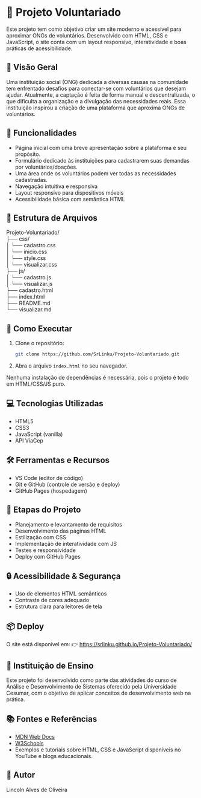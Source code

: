 # 🎉 Projeto Voluntariado

Este projeto tem como objetivo criar um site moderno e acessível para aproximar ONGs de voluntários. 
Desenvolvido com HTML, CSS e JavaScript, o site conta com um layout responsivo, interatividade e boas práticas de acessibilidade.

## 🚀 Visão Geral

Uma instituição social (ONG) dedicada a diversas causas na comunidade tem enfrentado desafios para conectar-se com voluntários que desejam ajudar. Atualmente, a captação é feita de forma manual e descentralizada, o que dificulta a organização e a divulgação das necessidades reais. Essa instituição inspirou a criação de uma plataforma que aproxima ONGs de voluntários.

## 📌 Funcionalidades

- Página inicial com uma breve apresentação sobre a plataforma e seu propósito.
- Formulário dedicado às instituições para cadastrarem suas demandas por voluntários/doações.
- Uma área onde os voluntários podem ver todas as necessidades cadastradas.
- Navegação intuitiva e responsiva
- Layout responsivo para dispositivos móveis
- Acessibilidade básica com semântica HTML

## 📂 Estrutura de Arquivos

Projeto-Voluntariado/<br>
├── css/<br>
│   └── cadastro.css<br>
│   └── inicio.css<br>
│   └── style.css<br>
│   └── visualizar.css<br>
├── js/<br>
│   └── cadastro.js<br>
│   └── visualizar.js<br>
├── cadastro.html<br>
├── index.html<br>
├── README.md<br>
└── visualizar.md<br>

## 🚀 Como Executar

1. Clone o repositório:

   ```bash
   git clone https://github.com/SrLinku/Projeto-Voluntariado.git

   ```

2. Abra o arquivo `index.html` no seu navegador.

Nenhuma instalação de dependências é necessária, pois o projeto é todo em HTML/CSS/JS puro.

## 💻 Tecnologias Utilizadas

- HTML5
- CSS3
- JavaScript (vanilla)
- API ViaCep

## 🛠️ Ferramentas e Recursos

- VS Code (editor de código)
- Git e GitHub (controle de versão e deploy)
- GitHub Pages (hospedagem)

## 🧪 Etapas do Projeto

- Planejamento e levantamento de requisitos
- Desenvolvimento das páginas HTML
- Estilização com CSS
- Implementação de interatividade com JS
- Testes e responsividade
- Deploy com GitHub Pages

## 🔒 Acessibilidade & Segurança

- Uso de elementos HTML semânticos
- Contraste de cores adequado
- Estrutura clara para leitores de tela

## 📦 Deploy

O site está disponível em:
👉 https://srlinku.github.io/Projeto-Voluntariado/

## 🏫 Instituição de Ensino

Este projeto foi desenvolvido como parte das atividades do curso de Análise e Desenvolvimento de Sistemas oferecido pela Universidade Cesumar, com o objetivo de aplicar conceitos de desenvolvimento web na prática.

## 📚 Fontes e Referências

- [MDN Web Docs](https://developer.mozilla.org/)
- [W3Schools](https://www.w3schools.com/)
- Exemplos e tutoriais sobre HTML, CSS e JavaScript disponíveis no YouTube e blogs educacionais.

## 👥 Autor

Lincoln Alves de Oliveira<br>
